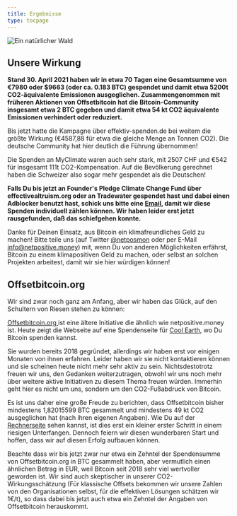 ```yaml
---
title: Ergebnisse
type: tocpage
---
```


![Ein natürlicher Wald](images/forest-931706_640.jpg)

## Unsere Wirkung

**Stand 30. April 2021 haben wir in etwa 70 Tagen eine Gesamtsumme von €7980 oder $9663 (oder ca. 0.183 BTC) gespendet und damit etwa 5200t CO2-äquivalente Emissionen ausgeglichen. Zusammengenommen mit früheren Aktionen von Offsetbitcoin hat die Bitcoin-Community insgesamt etwa 2 BTC gegeben und damit etwa 54 kt CO2 äquivalente Emissionen verhindert oder reduziert.**

Bis jetzt hatte die Kampagne über effektiv-spenden.de bei weitem die größte Wirkung (€4587,88 für etwa die gleiche Menge an Tonnen CO2). Die deutsche Community hat hier deutlich die Führung übernommen!

Die Spenden an MyClimate waren auch sehr stark, mit 2507 CHF und €542 für insgesamt 111t CO2-Kompensation. Auf die Bevölkerung gerechnet haben die Schweizer also sogar mehr gespendet als die Deutschen!

**Falls Du bis jetzt an Founder's Pledge Climate Change Fund über effectivealtruism.org oder an Tradewater gespendet hast und dabei einen Adblocker benutzt hast, schick uns bitte eine [Email](info@netpositive.money), damit wir diese Spenden individuell zählen können. Wir haben leider erst jetzt rausgefunden, daß das schiefgehen konnte.**

Danke für Deinen Einsatz, aus Bitcoin ein klimafreundliches Geld zu machen!
Bitte teile uns (auf Twitter [@netposmon](https://twitter.com/netposmon) oder per E-Mail <info@netpositive.money>) mit, wenn Du von anderen Möglichkeiten erfährst, Bitcoin zu einem klimapositiven Geld zu machen, oder selbst an solchen Projekten arbeitest, damit wir sie hier würdigen können!


## Offsetbitcoin.org

Wir sind zwar noch ganz am Anfang, aber wir haben das Glück, auf den Schultern von Riesen stehen zu können:

[Offsetbitcoin.org ](http://offsetbitcoin.org/)  ist eine ältere Initiative die ähnlich wie netpositive.money ist. Heute zeigt die Webseite auf eine Spendenseite für
[Cool Earth](https://www.coolearth.org/), wo Du Bitcoin spenden kannst.

Sie wurden bereits 2018 gegründet, allerdings wir haben erst vor einigen Monaten von ihnen erfahren. Leider haben wir sie nicht kontaktieren können und sie scheinen heute nicht mehr sehr aktiv zu sein. Nichtsdestotrotz freuen wir uns, den Gedanken weiterzutragen, obwohl wir uns noch mehr über weitere aktive Initiativen zu diesem Thema freuen würden. Immerhin geht hier es nicht um uns, sondern um den CO2-Fußabdruck von Bitcoin.

Es ist uns daher eine große Freude zu berichten, dass Offsetbitcoin bisher mindestens 1,82015599 BTC gesammelt und mindestens 49 kt CO2 ausgeglichen hat (nach ihren eigenen Angaben). Wie Du auf der [Rechnerseite](de/calculator) sehen kannst, ist dies erst ein kleiner erster Schritt in einem riesigen Unterfangen. Dennoch feiern wir diesen wunderbaren Start und hoffen, dass wir auf diesen Erfolg aufbauen können.

Beachte dass wir bis jetzt zwar nur etwa ein Zehntel der Spendensumme von Offsetbitcoin.org in BTC gesammelt haben, aber vermutlich einen ähnlichen Betrag in EUR, weil Bitcoin seit 2018 sehr viel wertvoller geworden ist. Wir sind auch skeptischer in unserer CO2-Wirkungsschätzung (Für klassische Offsets bekommen wir unsere Zahlen von den Organisationen selbst, für die effektiven Lösungen schätzen wir 1€/t), so dass dabei bis jetzt auch etwa ein Zehntel der Angaben von Offsetbitcoin herauskommt.


